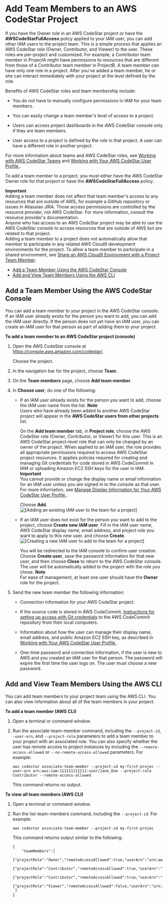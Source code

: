 # Add Team Members to an AWS CodeStar Project<a name="how-to-add-team-member"></a>

If you have the Owner role in an AWS CodeStar project or have the **AWSCodeStarFullAccess** policy applied to your IAM user, you can add other IAM users to the project team\. This is a simple process that applies an AWS CodeStar role \(Owner, Contributor, and Viewer\) to the user\. These roles are per\-project and customized\. For example, a Contributor team member in ProjectA might have permissions to resources that are different from those of a Contributor team member in ProjectB\. A team member can have only one role in a project\. After you've added a team member, he or she can interact immediately with your project at the level defined by the role\. 

Benefits of AWS CodeStar roles and team membership include:

+ You do not have to manually configure permissions in IAM for your team members\. 

+ You can easily change a team member's level of access to a project\.

+ Users can access project dashboards in the AWS CodeStar console only if they are team members\. 

+ User access to a project is defined by the role in that project\. A user can have a different role in another project\.

For more information about teams and AWS CodeStar roles, see [Working with AWS CodeStar Teams](working-with-teams.md) and [Working with Your AWS CodeStar User Profile ](working-with-user-info.md)\.

To add a team member to a project, you must either have the AWS CodeStar Owner role for that project or have the **AWSCodeStarFullAccess** policy\. 

**Important**  
Adding a team member does not affect that team member's access to any resources that are outside of AWS, for example a GitHub repository or issues in Atlassian JIRA\. Those access permissions are controlled by the resource provider, not AWS CodeStar\. For more information, consult the resource provider's documentation\.  
Anyone who has access to an AWS CodeStar project may be able to use the AWS CodeStar console to access resources that are outside of AWS but are related to that project\.  
Adding a team member to a project does not automatically allow that member to participate in any related AWS Cloud9 development environments for the project\. To allow a team member to participate in a shared environment, see [Share an AWS Cloud9 Environment with a Project Team Member](setting-up-ide-cloud9.md#setting-up-ide-cloud9-share)\.


+ [Add a Team Member Using the AWS CodeStar Console](#how-to-add-team-member-console)
+ [Add and View Team Members Using the AWS CLI](#how-to-add-team-member-cli)

## Add a Team Member Using the AWS CodeStar Console<a name="how-to-add-team-member-console"></a>

You can add a team member to your project in the AWS CodeStar console\. If an IAM user already exists for the person you want to add, you can add the IAM user directly\. If the person does not yet have an IAM user, you can create an IAM user for that person as part of adding them to your project\.<a name="adh-add-tm"></a>

**To add a team member to an AWS CodeStar project \(console\)**

1. Open the AWS CodeStar console at [https://console\.aws\.amazon\.com/codestar/](https://console.aws.amazon.com/codestar/)\.

   Choose the project\.

1. In the navigation bar for the project, choose **Team**\.

1. On the **Team members** page, choose **Add team member**\.

1. In **Choose user**, do one of the following: 

   + If an IAM user already exists for the person you want to add, choose the IAM user name from the list\. 
**Note**  
Users who have already been added to another AWS CodeStar project will appear in the **AWS CodeStar users from other projects** list\.

     On the **Add team member** tab, in **Project role**, choose the AWS CodeStar role \(Owner, Contributor, or Viewer\) for this user\. This is an AWS CodeStar project\-level role that can only be changed by an owner of the project\. When applied to an IAM user, the role provides all appropriate permissions required to access AWS CodeStar project resources\. It applies policies required for creating and managing Git credentials for code stored in AWS CodeCommit in IAM or uploading Amazon EC2 SSH keys for the user in IAM\. 
**Important**  
You cannot provide or change the display name or email information for an IAM user unless you are signed in to the console as that user\. For more information, see [Manage Display Information for Your AWS CodeStar User Profile ](how-to-manage-user-pref.md)\.

     Choose **Add**\.  
![\[Adding an existing IAM user to the team for a project\]](http://docs.aws.amazon.com/codestar/latest/userguide/images/adh-team-add.png)

   + If an IAM user does not exist for the person you want to add to the project, choose **Create new IAM user**\. Fill in the IAM user name, AWS CodeStar display name, email address, and project role you want to apply to this new user, and choose **Create**\.   
![\[Creating a new IAM user to add to the team for a project\]](http://docs.aws.amazon.com/codestar/latest/userguide/images/adh-team-add-new.png)

     You will be redirected to the IAM console to confirm user creation\. Choose **Create user**, save the password information for that new user, and then choose **Close** to return to the AWS CodeStar console\. The user will be automatically added to the project with the role you chose\.
**Note**  
For ease of management, at least one user should have the **Owner** role for the project\.

1. Send the new team member the following information:

   + Connection information for your AWS CodeStar project\.

   + If the source code is stored in AWS CodeCommit, [Instructions for setting up access with Git credentials](http://docs.aws.amazon.com/codecommit/latest/userguide/setting-up-gc.html) to the AWS CodeCommit repository from their local computers\.

   + Information about how the user can manage their display name, email address, and public Amazon EC2 SSH key, as described in [Working with Your AWS CodeStar User Profile ](working-with-user-info.md)\.

   + One\-time password and connection information, if the user is new to AWS and you created an IAM user for that person\. The password will expire the first time the user logs on\. The user must choose a new password\.

## Add and View Team Members Using the AWS CLI<a name="how-to-add-team-member-cli"></a>

You can add team members to your project team using the AWS CLI\. You can also view information about all of the team members in your project\.

**To add a team member \(AWS CLI\)**

1. Open a terminal or command window\.

1. Run the associate\-team\-member command, including the `--project-id`, `-user-arn`, and `--project-role` parameters to add a team member to your project with an associated role\. You can also specify whether the user has remote access to project instances by including the `--remote-access-allowed` or `--no-remote-access-allowed` parameters\. For example:

   ```
   aws codestar associate-team-member --project-id my-first-projec --user-arn arn:aws:iam:111111111111:user/Jane_Doe --project-role Contributor --remote-access-allowed
   ```

   This command returns no output\.

**To view all team members \(AWS CLI\)**

1. Open a terminal or command window\.

1. Run the list\-team\-members command, including the `--project-id`\. For example:

   ```
   aws codestar associate-team-member --project-id my-first-projec
   ```

   This command returns output similar to the following:

   ```
   {
       "teamMembers":[
   		  {"projectRole":"Owner","remoteAccessAllowed":true,"userArn":"arn:aws:iam::111111111111:user/Mary_Major"},
   		  {"projectRole":"Contributor","remoteAccessAllowed":true,"userArn":"arn:aws:iam::111111111111:user/Jane_Doe"},
   		  {"projectRole":"Contributor","remoteAccessAllowed":true,"userArn":"arn:aws:iam::111111111111:user/John_Doe"},
   		  {"projectRole":"Viewer","remoteAccessAllowed":false,"userArn":"arn:aws:iam::111111111111:user/John_Stiles"}
   	]
   }
   ```